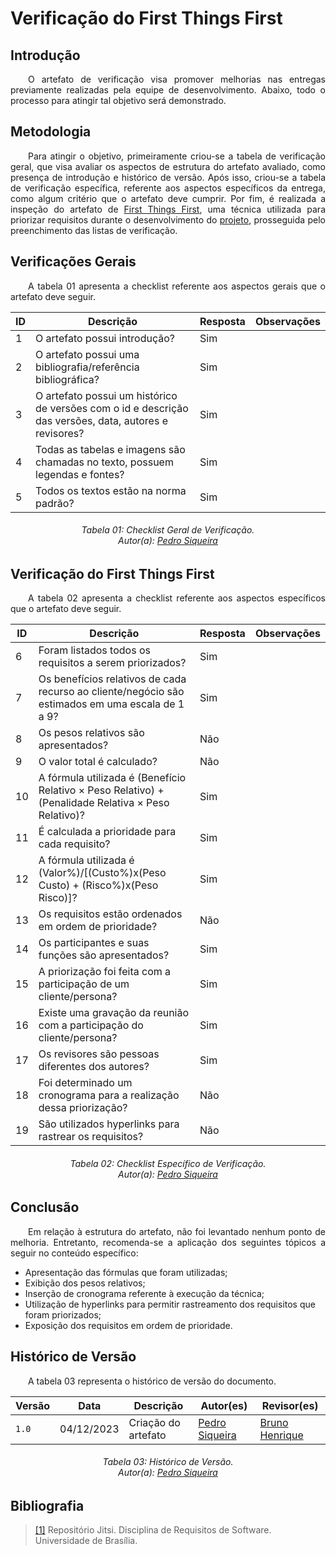 # **Verificação do First Things First**

## **Introdução**

<p align="justify">
&emsp;&emsp;O artefato de verificação visa promover melhorias nas entregas previamente realizadas pela equipe de desenvolvimento. Abaixo, todo o processo para atingir tal objetivo será demonstrado.
</p>

## **Metodologia**

<p align="justify">
&emsp;&emsp;Para atingir o objetivo, primeiramente criou-se a tabela de verificação geral, que visa avaliar os aspectos de estrutura do artefato avaliado, como presença de introdução e histórico de versão. Após isso, criou-se a tabela de verificação específica, referente aos aspectos específicos da entrega, como algum critério que o artefato deve cumprir. Por fim, é realizada a inspeção do artefato de <a href="https://requisitos-de-software.github.io/2023.2-Jitsi/Elicitacao/priorizacao/ftf/">First Things First</a>, uma técnica utilizada para priorizar requisitos durante o desenvolvimento do <a href="https://requisitos-de-software.github.io/2023.2-Jitsi/">projeto</a>, prosseguida pelo preenchimento das listas de verificação.
</p>

## **Verificações Gerais**

<p align="justify">
&emsp;&emsp;A tabela 01 apresenta a checklist referente aos aspectos gerais que o artefato deve seguir.
</p>

|ID|Descrição|Resposta|Observações|
|----|----|-----|-----|
| 1 | O artefato possui introdução? | Sim |  |
| 2 | O artefato possui uma bibliografia/referência bibliográfica?  | Sim | |
| 3 | O artefato possui um histórico de versões com o id e descrição das versões, data, autores e revisores? | Sim |  |
| 4 | Todas as tabelas e imagens são chamadas no texto, possuem legendas e fontes? | Sim | |
| 5 | Todos os textos estão na norma padrão? | Sim | |

<h6 align="center"> Tabela 01: Checklist Geral de Verificação.
<br> Autor(a): <a href="https://github.com/PedroSiq">Pedro Siqueira</a></h6>


## **Verificação do First Things First**

<p align="justify">
&emsp;&emsp;A tabela 02 apresenta a checklist referente aos aspectos específicos que o artefato deve seguir.
</p>

|ID|Descrição|Resposta|Observações|
|----|----|-----|-----|
| 6 | Foram listados todos os requisitos a serem priorizados? | Sim |  |
| 7 | Os benefícios relativos de cada recurso ao cliente/negócio são estimados em uma escala de 1 a 9?  | Sim | |
| 8 | Os pesos relativos são apresentados? | Não |  |
| 9 | O valor total é calculado? | Não | |
| 10 | A fórmula utilizada é (Benefício Relativo × Peso Relativo) + (Penalidade Relativa × Peso Relativo)? | Sim | |
| 11 | É calculada a prioridade para cada requisito? | Sim |  |
| 12 | A fórmula utilizada é (Valor%)/[(Custo%)x(Peso Custo) + (Risco%)x(Peso Risco)]?  | Sim | |
| 13 | Os requisitos estão ordenados em ordem de prioridade? | Não |  |
| 14 | Os participantes e suas funções são apresentados? | Sim | |
| 15 | A priorização foi feita com a participação de um cliente/persona? | Sim |  |
| 16 | Existe uma gravação da reunião com a participação do cliente/persona? | Sim |  |
| 17 | Os revisores são pessoas diferentes dos autores?| Sim | |
| 18 | Foi determinado um cronograma para a realização dessa priorização?| Não | |
| 19 | São utilizados hyperlinks para rastrear os requisitos? | Não |  |

<h6 align="center"> Tabela 02: Checklist Específico de Verificação.
<br> Autor(a): <a href="https://github.com/PedroSiq">Pedro Siqueira</a></h6>

## **Conclusão**

<p align="justify">
&emsp;&emsp;Em relação à estrutura do artefato, não foi levantado nenhum ponto de melhoria. Entretanto, recomenda-se a aplicação dos seguintes tópicos a seguir no conteúdo específico: 
<ul>
<li>Apresentação das fórmulas que foram utilizadas;</li>
<li>Exibição dos pesos relativos;</li>
<li>Inserção de cronograma referente à execução da técnica;</li>
<li>Utilização de hyperlinks para permitir rastreamento dos requisitos que foram priorizados;</li>
<li>Exposição dos requisitos em ordem de prioridade.</li>
</ul>
</p>

## **Histórico de Versão**

<p align="justify">
&emsp;&emsp;A tabela 03 representa o histórico de versão do documento.
</p>

| Versão | Data | Descrição | Autor(es) | Revisor(es) |
| ------ | ---- | --------- | --------- | ---------- |
| `1.0`  | 04/12/2023 | Criação do artefato| [Pedro Siqueira](https://github.com/PedroSiq) | [Bruno Henrique](https://github.com/BrunoHenrique00)|
<h6 align = "center"> Tabela 03: Histórico de Versão.
<br> Autor(a): <a href="https://github.com/PedroSiq">Pedro Siqueira</a></h6>

## **Bibliografia**

> <a href="https://requisitos-de-software.github.io/2023.2-Jitsi">[1]</a> Repositório Jitsi. Disciplina de Requisitos de Software. Universidade de Brasília.
